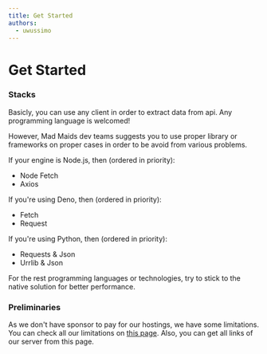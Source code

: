 ```yaml
---
title: Get Started
authors:
  - uwussimo
---
```


# Get Started

### Stacks

Basicly, you can use any client in order to extract data from api. Any
programming language is welcomed!

However, Mad Maids dev teams suggests you to use proper library or frameworks on
proper cases in order to be avoid from various problems.

If your engine is Node.js, then (ordered in priority):

- Node Fetch
- Axios

If you're using Deno, then (ordered in priority):

- Fetch
- Request

If you're using Python, then (ordered in priority):

- Requests & Json
- Urrlib & Json

For the rest programming languages or technologies, try to stick to the native
solution for better performance.

### Preliminaries

As we don't have sponsor to pay for our hostings, we have some limitations. You
can check all our limitations on [this page](/docs/limitations). Also, you can
get all links of our server from this page.
